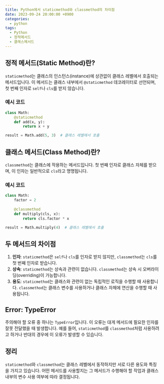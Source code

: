 ```yaml
---
title: Python에서 staticmethod와 classmethod의 차이점
date: 2023-09-24 20:00:00 +0900
categories:
  - python
tags:
  - Python
  - 정적메서드
  - 클래스메서드
---
```


## 정적 메서드(Static Method)란?

`staticmethod`는 클래스의 인스턴스(instance)에 상관없이 클래스 레벨에서 호출되는 메서드입니다. 이 메서드는 클래스 내부에서 `@staticmethod` 데코레이터로 선언되며, 첫 번째 인자로 `self`나 `cls`를 받지 않습니다.

### 예시 코드

```python
class Math:
    @staticmethod
    def add(x, y):
        return x + y

result = Math.add(5, 3)  # 클래스 레벨에서 호출
```

## 클래스 메서드(Class Method)란?

`classmethod`는 클래스에 작용하는 메서드입니다. 첫 번째 인자로 클래스 자체를 받으며, 이 인자는 일반적으로 `cls`라고 명명됩니다.

### 예시 코드

```python
class Math:
    factor = 2
    
    @classmethod
    def multiply(cls, x):
        return cls.factor * x

result = Math.multiply(4)  # 클래스 레벨에서 호출
```

## 두 메서드의 차이점

1. **인자**: `staticmethod`은 `self`나 `cls`를 인자로 받지 않지만, `classmethod`는 `cls`를 첫 번째 인자로 받습니다.
2. **상속**: `staticmethod`는 상속과 관련이 없습니다. `classmethod`는 상속 시 오버라이딩(overriding)이 가능합니다.
3. **용도**: `staticmethod`는 클래스와 관련이 없는 독립적인 로직을 수행할 때 사용합니다. `classmethod`는 클래스 변수를 사용하거나 클래스 자체에 연산을 수행할 때 사용됩니다.
  
## Error: TypeError

주의해야 할 오류 중 하나는 `TypeError`입니다. 이 오류는 대게 메서드에 필요한 인자를 잘못 전달했을 때 발생합니다. 예를 들어, `staticmethod`를 `classmethod`처럼 사용하려고 하거나 반대의 경우에 이 오류가 발생할 수 있습니다.

## 정리

`staticmethod`와 `classmethod`는 클래스 레벨에서 동작하지만 서로 다른 용도와 특징을 가지고 있습니다. 어떤 메서드를 사용할지는 그 메서드가 수행해야 할 작업과 클래스 내부의 변수 사용 여부에 따라 결정됩니다.